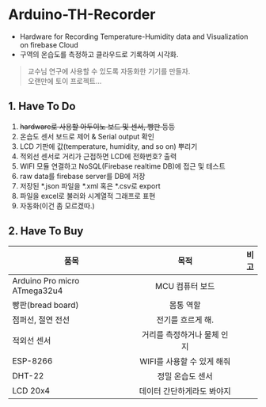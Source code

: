 # Arduino-TH-Recorder
- Hardware for Recording Temperature-Humidity data and Visualization on firebase Cloud  
- 구역의 온습도를 측정하고 클라우드로 기록하여 시각화.  

>교수님 연구에 사용할 수 있도록 자동화한 기기를 만들자.  
>오랜만에 토이 프로젝트...       

## 1. Have To Do
1. ~~hardware로 사용할 아두이노 보드 및 센서, 빵판 등등~~  
2. 온습도 센서 보드로 제어 & Serial output 확인  
3. LCD 기판에 값(temperature, humidity, and so on) 뿌리기  
4. 적외선 센서로 거리가 근접하면 LCD에 전화번호? 출력  
5. WIFI 모듈 연결하고 NoSQL(Firebase realtime DB)에 접근 및 테스트  
6. raw data를 firebase server를 DB에 저장  
7. 저장된 \*.json 파일을 \*.xml 혹은 \*.csv로 export  
8. 파일을 excel로 불러와 시계열적 그래프로 표현  
9. 자동화(이건 좀 모르겠따.)         



    
## 2. Have To Buy
| 품목 | 목적 | 비고 |
|---|:---:|---:|
| Arduino Pro micro ATmega32u4 | MCU 컴퓨터 보드 |  |
| 빵판(bread board) | 몸통 역할 |  |
| 점퍼선, 절연 전선 | 전기를 흐르게 해. |  |
| 적외선 센서 | 거리를 측정하거나 물체 인지 |  |
| ESP-8266  | WIFI를 사용할 수 있게 해줘 |  |
| DHT-22 | 정밀 온습도 센서  |  |
| LCD 20x4 | 데이터 간단하게라도 봐야지 |  |
